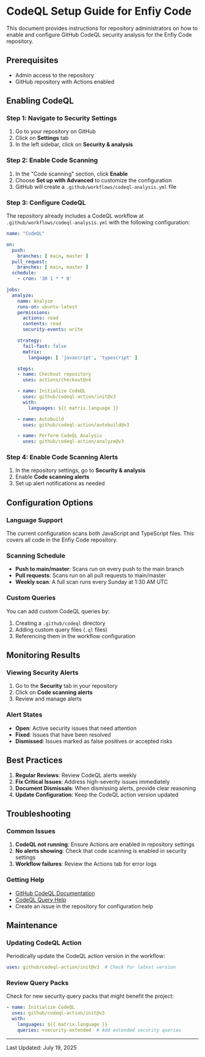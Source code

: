 # CodeQL Setup Guide for Enfiy Code

This document provides instructions for repository administrators on how to enable and configure GitHub CodeQL security analysis for the Enfiy Code repository.

## Prerequisites

- Admin access to the repository
- GitHub repository with Actions enabled

## Enabling CodeQL

### Step 1: Navigate to Security Settings

1. Go to your repository on GitHub
2. Click on **Settings** tab
3. In the left sidebar, click on **Security & analysis**

### Step 2: Enable Code Scanning

1. In the "Code scanning" section, click **Enable**
2. Choose **Set up with Advanced** to customize the configuration
3. GitHub will create a `.github/workflows/codeql-analysis.yml` file

### Step 3: Configure CodeQL

The repository already includes a CodeQL workflow at `.github/workflows/codeql-analysis.yml` with the following configuration:

```yaml
name: "CodeQL"

on:
  push:
    branches: [ main, master ]
  pull_request:
    branches: [ main, master ]
  schedule:
    - cron: '30 1 * * 0'

jobs:
  analyze:
    name: Analyze
    runs-on: ubuntu-latest
    permissions:
      actions: read
      contents: read
      security-events: write

    strategy:
      fail-fast: false
      matrix:
        language: [ 'javascript', 'typescript' ]

    steps:
    - name: Checkout repository
      uses: actions/checkout@v4

    - name: Initialize CodeQL
      uses: github/codeql-action/init@v3
      with:
        languages: ${{ matrix.language }}

    - name: Autobuild
      uses: github/codeql-action/autobuild@v3

    - name: Perform CodeQL Analysis
      uses: github/codeql-action/analyze@v3
```

### Step 4: Enable Code Scanning Alerts

1. In the repository settings, go to **Security & analysis**
2. Enable **Code scanning alerts**
3. Set up alert notifications as needed

## Configuration Options

### Language Support

The current configuration scans both JavaScript and TypeScript files. This covers all code in the Enfiy Code repository.

### Scanning Schedule

- **Push to main/master**: Scans run on every push to the main branch
- **Pull requests**: Scans run on all pull requests to main/master
- **Weekly scan**: A full scan runs every Sunday at 1:30 AM UTC

### Custom Queries

You can add custom CodeQL queries by:

1. Creating a `.github/codeql` directory
2. Adding custom query files (`.ql` files)
3. Referencing them in the workflow configuration

## Monitoring Results

### Viewing Security Alerts

1. Go to the **Security** tab in your repository
2. Click on **Code scanning alerts**
3. Review and manage alerts

### Alert States

- **Open**: Active security issues that need attention
- **Fixed**: Issues that have been resolved
- **Dismissed**: Issues marked as false positives or accepted risks

## Best Practices

1. **Regular Reviews**: Review CodeQL alerts weekly
2. **Fix Critical Issues**: Address high-severity issues immediately
3. **Document Dismissals**: When dismissing alerts, provide clear reasoning
4. **Update Configuration**: Keep the CodeQL action version updated

## Troubleshooting

### Common Issues

1. **CodeQL not running**: Ensure Actions are enabled in repository settings
2. **No alerts showing**: Check that code scanning is enabled in security settings
3. **Workflow failures**: Review the Actions tab for error logs

### Getting Help

- [GitHub CodeQL Documentation](https://docs.github.com/en/code-security/code-scanning)
- [CodeQL Query Help](https://codeql.github.com/docs/)
- Create an issue in the repository for configuration help

## Maintenance

### Updating CodeQL Action

Periodically update the CodeQL action version in the workflow:

```yaml
uses: github/codeql-action/init@v3  # Check for latest version
```

### Review Query Packs

Check for new security query packs that might benefit the project:

```yaml
- name: Initialize CodeQL
  uses: github/codeql-action/init@v3
  with:
    languages: ${{ matrix.language }}
    queries: +security-extended  # Add extended security queries
```

---

Last Updated: July 19, 2025